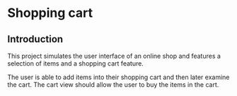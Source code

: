 # Shopping cart

## Introduction

This project simulates the user interface of an online shop and features a selection of items and a shopping cart feature.

The user is able to add items into their shopping cart and then later examine the cart. The cart view should allow the user to buy the items in the cart.
